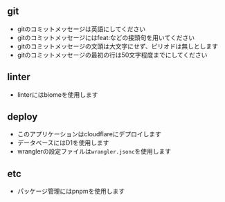 ## git

- gitのコミットメッセージは英語にしてください
- gitのコミットメッセージにはfeat:などの接頭句を用いてください
- gitのコミットメッセージの文頭は大文字にせず、ピリオドは無しとします
- gitのコミットメッセージの最初の行は50文字程度までにしてください

## linter

- linterにはbiomeを使用します

## deploy

- このアプリケーションはcloudflareにデプロイします
- データベースにはD1を使用します
- wranglerの設定ファイルは`wrangler.jsonc`を使用します

## etc

- パッケージ管理にはpnpmを使用します

